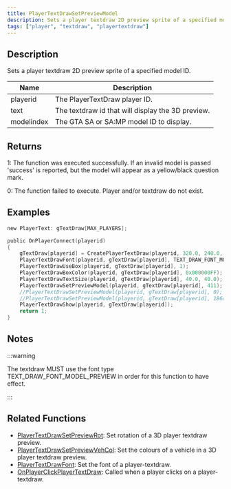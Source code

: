 ```yaml
---
title: PlayerTextDrawSetPreviewModel
description: Sets a player textdraw 2D preview sprite of a specified model ID.
tags: ["player", "textdraw", "playertextdraw"]
---
```


<VersionWarn version='SA-MP 0.3x' />

## Description

Sets a player textdraw 2D preview sprite of a specified model ID.

| Name       | Description                                       |
| ---------- | ------------------------------------------------- |
| playerid   | The PlayerTextDraw player ID.                     |
| text       | The textdraw id that will display the 3D preview. |
| modelindex | The GTA SA or SA:MP model ID to display.          |

## Returns

1: The function was executed successfully. If an invalid model is passed 'success' is reported, but the model will appear as a yellow/black question mark.

0: The function failed to execute. Player and/or textdraw do not exist.

## Examples

```c
new PlayerText: gTextDraw[MAX_PLAYERS];

public OnPlayerConnect(playerid)
{
    gTextDraw[playerid] = CreatePlayerTextDraw(playerid, 320.0, 240.0, "_");
    PlayerTextDrawFont(playerid, gTextDraw[playerid], TEXT_DRAW_FONT_MODEL_PREVIEW);
    PlayerTextDrawUseBox(playerid, gTextDraw[playerid], 1);
    PlayerTextDrawBoxColor(playerid, gTextDraw[playerid], 0x000000FF);
    PlayerTextDrawTextSize(playerid, gTextDraw[playerid], 40.0, 40.0);
    PlayerTextDrawSetPreviewModel(playerid, gTextDraw[playerid], 411); // Show an Infernus (model 411)
    //PlayerTextDrawSetPreviewModel(playerid, gTextDraw[playerid], 0); //Display model 0 (CJ Skin)
    //PlayerTextDrawSetPreviewModel(playerid, gTextDraw[playerid], 18646); //Display model 18646 (police light object)
    PlayerTextDrawShow(playerid, gTextDraw[playerid]);
    return 1;
}
```

## Notes

:::warning

The textdraw MUST use the font type TEXT_DRAW_FONT_MODEL_PREVIEW in order for this function to have effect.

:::

## Related Functions

- [PlayerTextDrawSetPreviewRot](PlayerTextDrawSetPreviewRot): Set rotation of a 3D player textdraw preview.
- [PlayerTextDrawSetPreviewVehCol](PlayerTextDrawSetPreviewVehCol): Set the colours of a vehicle in a 3D player textdraw preview.
- [PlayerTextDrawFont](PlayerTextDrawFont): Set the font of a player-textdraw.
- [OnPlayerClickPlayerTextDraw](../callbacks/OnPlayerClickPlayerTextDraw): Called when a player clicks on a player-textdraw.
